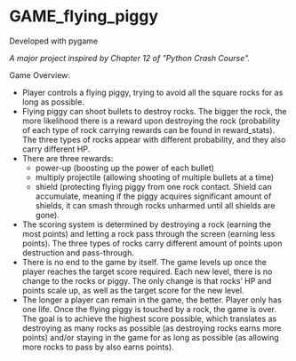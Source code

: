 # GAME_flying_piggy
Developed with pygame

_A major project inspired by Chapter 12 of "Python Crash Course"._

Game Overview:

* Player controls a flying piggy, trying to avoid all the square rocks for as long as possible.
* Flying piggy can shoot bullets to destroy rocks. The bigger the rock, the more likelihood there is a reward upon destroying the rock (probability of each type of rock carrying rewards can be found in reward_stats). The three types of rocks appear with different probability, and they also carry different HP.
* There are three rewards: 
  * power-up (boosting up the power of each bullet)
  * multiply projectile (allowing shooting of multiple bullets at a time)
  * shield (protecting flying piggy from one rock contact. Shield can accumulate, meaning if the piggy acquires significant amount of shields, it can smash through rocks unharmed until all shields are gone).
*  The scoring system is determined by destroying a rock (earning the most points) and letting a rock pass through the screen (earning less points). The three types of rocks carry different amount of points upon destruction and pass-through. 
* There is no end to the game by itself. The game levels up once the player reaches the target score required. Each new level, there is no change to the rocks or piggy. The only change is that rocks’ HP and points scale up, as well as the target score for the new level. 
* The longer a player can remain in the game, the better. Player only has one life. Once the flying piggy is touched by a rock, the game is over. The goal is to achieve the highest score possible, which translates as destroying as many rocks as possible (as destroying rocks earns more points) and/or staying in the game for as long as possible (as allowing more rocks to pass by also earns points).
